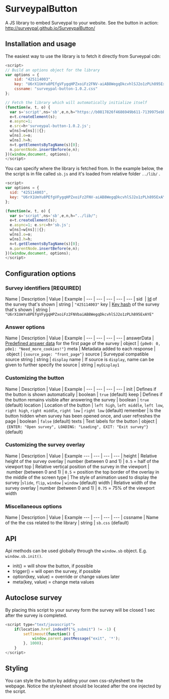 # SurveypalButton

A JS library to embed Surveypal to your website. See the button in action: http://surveypal.github.io/SurveypalButton/

## Installation and usage

The easiest way to use the library is to fetch it directly from Surveypal cdn:
```javascript
<script>
// Build an options object for the library
var options = {
	sid: "425114003",
	key: "U6rX1UmYu8PEfgVFygqHPZxoiFz2FNV-aiAB8WegqDkcvhlSJ2o1zPLh895ExAYE",
	cssname: "surveypal-button-1.0.2.css"
};

// Fetch the library which will automatically initialize itself
(function(w, t, o) {
  var s='script',ns='sb',e,n,h="https://b0817826f4686949b611-7139975ebb420828147d923433383bf8.ssl.cf3.rackcdn.com/";
  e=t.createElement(s);
  e.async=1; 
  e.src=h+'surveypal-button-1.0.2.js'; 
  w[ns]=w[ns]||{};
  w[ns].o=o;
  w[ns].h=h;
  n=t.getElementsByTagName(s)[0];
  n.parentNode.insertBefore(e,n);
})(window,document, options);
</script>
```

You can specify where the library is fetched from. In the example below, the the script is in file called `sb.js` and it's loaded from relative folder `../lib/` .

```javascript
<script>
var options = {
  sid: "425114003",
  key: "U6rX1UmYu8PEfgVFygqHPZxoiFz2FNV-aiAB8WegqDkcvhlSJ2o1zPLh895ExAYE"
};

(function(w, t, o) {
  var s='script',ns='sb',e,n,h="../lib/"; 
  e=t.createElement(s);
  e.async=1; e.src=h+'sb.js'; 
  w[ns]=w[ns]||{};
  w[ns].o=o;
  w[ns].h=h;
  n=t.getElementsByTagName(s)[0];
  n.parentNode.insertBefore(e,n);
})(window,document, options);
</script>
```

## Configuration options

### Survey identifiers [REQUIRED]

Name | Description | Value | Example |
---  | --- | --- | --- | --- |
sid  | [Id](http://surveypal.github.io/SurveypalButton/key_and_id_instructions.html) of the survey that's shown | string | `"425114003"`
key  | [Key hash](http://surveypal.github.io/SurveypalButton/key_and_id_instructions.html) of the survey that's shown | string | `"U6rX1UmYu8PEfgVFygqHPZxoiFz2FNVbaiAB8WegqDkcvhlSJ2o1zPLh895ExAYE"`

### Answer options

Name | Description | Value | Example |
---  | --- | --- | --- |
answerData | [Predefined answer data](http://surveypal.github.io/SurveypalButton/answerData-instructions.html) for the first page of the survey | object | <code>{p0e0:&nbsp;0, p0e1:&nbsp;"Need_more_cookies!"}</code>
meta | Metadata added to each response | object | <code>{source_page:&nbsp;"front_page"}</code> 
source | Surveypal compatible source string | string | `display`
name | If source is `display`, name can be given to further specify the source | string | `myDisplay1` 

### Customizing the button

Name | Description | Value | Example |
---  | --- | --- | --- |
init | Defines if the button is shown automatically | boolean | `true` (default)
keep | Defines if the button remains visible after answering the survey | boolean | `true` (default)
location | Location of the button | `left high`, `left middle`, `left low`, `right high`, `right middle`, `right low` | `right low` (default)
remember | Is the button hidden when survey has been opened once, and user refreshes the page | boolean | `false` (default)
texts | Text labels for the button | object | `{ENTER: "Open survey", LOADING: "Loading", EXIT: "Exit survey"}`(default)
  
### Customizing the survey overlay

Name | Description | Value | Example
---  | --- | --- | --- |
height | Relative height of the survey overlay | number (between 0 and 1) | `0.5` = half of the viewport
top | Relative vertical position of the survey in the viewport | number (between 0 and 1) | `0.5` = position the top border of the overlay in the middle of the screen
type | The style of animation used to display the survey |`slide`, `flip`, `window` | `window` (default)
width | Relative width of the survey overlay | number (between 0 and 1) | `0.75` = 75% of the viewport width

### Miscellaneous options

Name | Description | Value | Example
---  | --- | --- | --- |
cssname | Name of the the css related to the library | string | `sb.css` (default)

## API

Api methods can be used globally through the `window.sb` object. E.g. `window.sb.init()`.

* init() = will show the button, if possible
* trigger() = will open the survey, if possible
* option(key, value) = override or change values later
* meta(key, value) = change meta values

## Autoclose survey

By placing this script to your survey form the survey will be closed 1 sec after the survey is completed.

```javascript
<script type="text/javascript">
	if(location.href.indexOf("&_submit") != -1) {
		setTimeout(function() {
			window.parent.postMessage("exit", '*');
		}, 1000);
	}
</script>
```

## Styling

You can style the button by adding your own css-stylesheet to the webpage. Notice the stylesheet should be located after the one injected by the script.